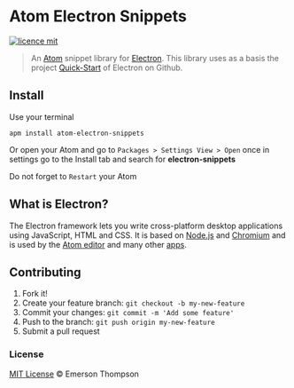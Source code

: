 # Atom Electron Snippets
[![licence mit](https://img.shields.io/badge/licence-MIT-blue.svg)](http://thompsonemerson.mit-license.org/)

> An [Atom](https://atom.io/) snippet library for [Electron](http://electron.atom.io/). This library uses as a basis the project [Quick-Start](https://github.com/electron/electron-quick-start/) of Electron on Github.

## Install

Use your terminal
```
apm install atom-electron-snippets
```

Or open your Atom and go to `Packages > Settings View > Open` once in settings go to the Install tab and search for **electron-snippets**

Do not forget to `Restart` your Atom


## What is Electron?
The Electron framework lets you write cross-platform desktop applications using JavaScript, HTML and CSS. It is based on [Node.js](https://nodejs.org/) and [Chromium](http://www.chromium.org/) and is used by the [Atom editor](https://github.com/atom/atom) and many other [apps](http://electron.atom.io/apps).


## Contributing

1.	Fork it!
2.	Create your feature branch: `git checkout -b my-new-feature`
3.	Commit your changes: `git commit -m 'Add some feature'`
4.	Push to the branch: `git push origin my-new-feature`
5.	Submit a pull request


### License

[MIT License](http://thompsonemerson.mit-license.org/) © Emerson Thompson
